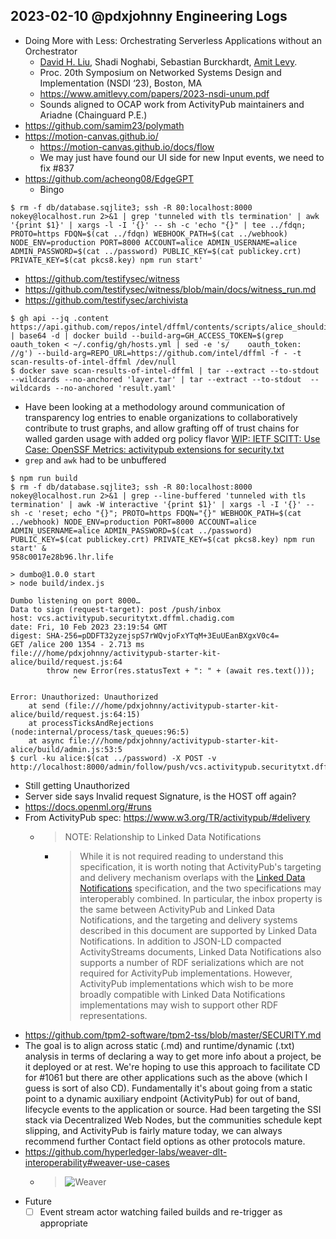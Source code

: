 ## 2023-02-10 @pdxjohnny Engineering Logs

- Doing More with Less: Orchestrating Serverless Applications without an Orchestrator
  - [David H. Liu](http://www.cs.princeton.edu/~hl7/), Shadi Noghabi, Sebastian Burckhardt, [Amit Levy](http://amitlevy.com/).
  - Proc. 20th Symposium on Networked Systems Design and Implementation (NSDI ‘23), Boston, MA
  - https://www.amitlevy.com/papers/2023-nsdi-unum.pdf
  - Sounds aligned to OCAP work from ActivityPub maintainers and Ariadne (Chainguard P.E.)
- https://github.com/samim23/polymath
- https://motion-canvas.github.io/
  - https://motion-canvas.github.io/docs/flow
  - We may just have found our UI side for new Input events, we need to fix #837
- https://github.com/acheong08/EdgeGPT
  - Bingo

```console
$ rm -f db/database.sqjlite3; ssh -R 80:localhost:8000 nokey@localhost.run 2>&1 | grep 'tunneled with tls termination' | awk '{print $1}' | xargs -l -I '{}' -- sh -c 'echo "{}" | tee ../fdqn; PROTO=https FDQN=$(cat ../fdqn) WEBHOOK_PATH=$(cat ../webhook) NODE_ENV=production PORT=8000 ACCOUNT=alice ADMIN_USERNAME=alice ADMIN_PASSWORD=$(cat ../password) PUBLIC_KEY=$(cat publickey.crt) PRIVATE_KEY=$(cat pkcs8.key) npm run start'
```

- https://github.com/testifysec/witness
- https://github.com/testifysec/witness/blob/main/docs/witness_run.md
- https://github.com/testifysec/archivista

```console
$ gh api --jq .content https://api.github.com/repos/intel/dffml/contents/scripts/alice_shouldi_contribute.Dockerfile | base64 -d | docker build --build-arg=GH_ACCESS_TOKEN=$(grep oauth_token < ~/.config/gh/hosts.yml | sed -e 's/    oauth_token: //g') --build-arg=REPO_URL=https://github.com/intel/dffml -f - -t scan-results-of-intel-dffml /dev/null
$ docker save scan-results-of-intel-dffml | tar --extract --to-stdout --wildcards --no-anchored 'layer.tar' | tar --extract --to-stdout  --wildcards --no-anchored 'result.yaml'
```

- Have been looking at a methodology around communication of transparency log entries to enable organizations to collaboratively contribute to trust graphs, and allow grafting off of trust chains for walled garden usage with added org policy flavor [WIP: IETF SCITT: Use Case: OpenSSF Metrics: activitypub extensions for security.txt](https://github.com/ietf-scitt/use-cases/blob/de2b016b37d6762fba9f5b1bcde96324c67ce25e/openssf_metrics.md#activitypub-extensions-for-securitytxt)⁠
- `grep` and `awk` had to be unbuffered

```console
$ npm run build
$ rm -f db/database.sqjlite3; ssh -R 80:localhost:8000 nokey@localhost.run 2>&1 | grep --line-buffered 'tunneled with tls termination' | awk -W interactive '{print $1}' | xargs -l -I '{}' -- sh -c 'reset; echo "{}"; PROTO=https FDQN="{}" WEBHOOK_PATH=$(cat ../webhook) NODE_ENV=production PORT=8000 ACCOUNT=alice ADMIN_USERNAME=alice ADMIN_PASSWORD=$(cat ../password) PUBLIC_KEY=$(cat publickey.crt) PRIVATE_KEY=$(cat pkcs8.key) npm run start' &
958c0017e28b96.lhr.life

> dumbo@1.0.0 start
> node build/index.js

Dumbo listening on port 8000…
Data to sign (request-target): post /push/inbox
host: vcs.activitypub.securitytxt.dffml.chadig.com
date: Fri, 10 Feb 2023 23:19:54 GMT
digest: SHA-256=pDDFT32yzejspS7rWQvjoFxYTqM+3EuUEanBXgxV0c4=
GET /alice 200 1354 - 2.713 ms
file:///home/pdxjohnny/activitypub-starter-kit-alice/build/request.js:64
        throw new Error(res.statusText + ": " + (await res.text()));
              ^

Error: Unauthorized: Unauthorized
    at send (file:///home/pdxjohnny/activitypub-starter-kit-alice/build/request.js:64:15)
    at processTicksAndRejections (node:internal/process/task_queues:96:5)
    at async file:///home/pdxjohnny/activitypub-starter-kit-alice/build/admin.js:53:5
$ curl -ku alice:$(cat ../password) -X POST -v http://localhost:8000/admin/follow/push/vcs.activitypub.securitytxt.dffml.chadig.com/443/https
```

- Still getting Unauthorized
- Server side says Invalid request Signature, is the HOST off again?
- https://docs.openml.org/#runs
- From ActivityPub spec: https://www.w3.org/TR/activitypub/#delivery
  - > NOTE: Relationship to Linked Data Notifications
    - > While it is not required reading to understand this specification, it is worth noting that ActivityPub's targeting and delivery mechanism overlaps with the [Linked Data Notifications](https://www.w3.org/TR/ldn/) specification, and the two specifications may interoperably combined. In particular, the inbox property is the same between ActivityPub and Linked Data Notifications, and the targeting and delivery systems described in this document are supported by Linked Data Notifications. In addition to JSON-LD compacted ActivityStreams documents, Linked Data Notifications also supports a number of RDF serializations which are not required for ActivityPub implementations. However, ActivityPub implementations which wish to be more broadly compatible with Linked Data Notifications implementations may wish to support other RDF representations.
- https://github.com/tpm2-software/tpm2-tss/blob/master/SECURITY.md
- The goal is to align across static (.md) and runtime/dynamic (.txt) analysis in terms of declaring a way to get more info about a project, be it deployed or at rest. We're hoping to use this approach to facilitate CD for #1061 but there are other applications such as the above (which I guess is sort of also CD). Fundamentally it's about going from a static point to a dynamic auxiliary endpoint (ActivityPub) for out of band, lifecycle events to the application or source. Had been targeting the SSI stack via Decentralized Web Nodes, but the communities schedule kept slipping, and ActivityPub is fairly mature today, we can always recommend further Contact field options as other protocols mature.
- https://github.com/hyperledger-labs/weaver-dlt-interoperability#weaver-use-cases
  - > ![Weaver](https://github.com/hyperledger-labs/weaver-dlt-interoperability/raw/main/resources/images/weaver-support-table.png)
- Future
  - [ ] Event stream actor watching failed builds and re-trigger as appropriate